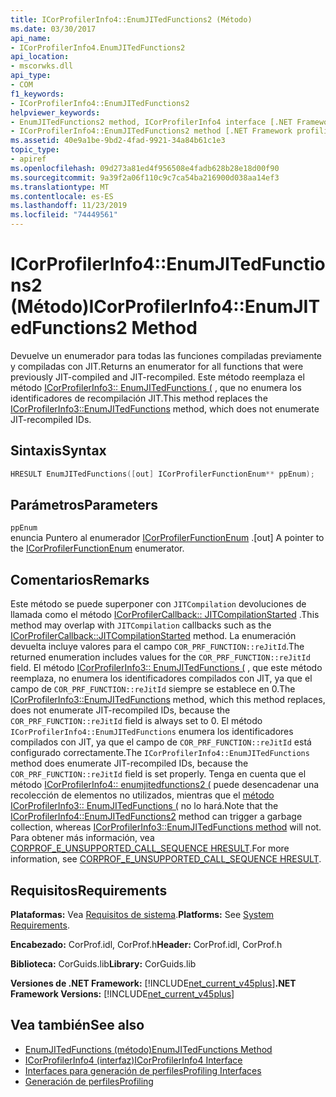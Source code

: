 ```yaml
---
title: ICorProfilerInfo4::EnumJITedFunctions2 (Método)
ms.date: 03/30/2017
api_name:
- ICorProfilerInfo4.EnumJITedFunctions2
api_location:
- mscorwks.dll
api_type:
- COM
f1_keywords:
- ICorProfilerInfo4::EnumJITedFunctions2
helpviewer_keywords:
- EnumJITedFunctions2 method, ICorProfilerInfo4 interface [.NET Framework profiling]
- ICorProfilerInfo4::EnumJITedFunctions2 method [.NET Framework profiling]
ms.assetid: 40e9a1be-9bd2-4fad-9921-34a84b61c1e3
topic_type:
- apiref
ms.openlocfilehash: 09d273a81ed4f956508e4fadb628b28e18d00f90
ms.sourcegitcommit: 9a39f2a06f110c9c7ca54ba216900d038aa14ef3
ms.translationtype: MT
ms.contentlocale: es-ES
ms.lasthandoff: 11/23/2019
ms.locfileid: "74449561"
---
```

# <a name="icorprofilerinfo4enumjitedfunctions2-method"></a><span data-ttu-id="41861-102">ICorProfilerInfo4::EnumJITedFunctions2 (Método)</span><span class="sxs-lookup"><span data-stu-id="41861-102">ICorProfilerInfo4::EnumJITedFunctions2 Method</span></span>
<span data-ttu-id="41861-103">Devuelve un enumerador para todas las funciones compiladas previamente y compiladas con JIT.</span><span class="sxs-lookup"><span data-stu-id="41861-103">Returns an enumerator for all functions that were previously JIT-compiled and JIT-recompiled.</span></span> <span data-ttu-id="41861-104">Este método reemplaza el método [ICorProfilerInfo3:: EnumJITedFunctions (](../../../../docs/framework/unmanaged-api/profiling/icorprofilerinfo3-enumjitedfunctions-method.md) , que no enumera los identificadores de recompilación JIT.</span><span class="sxs-lookup"><span data-stu-id="41861-104">This method replaces the [ICorProfilerInfo3::EnumJITedFunctions](../../../../docs/framework/unmanaged-api/profiling/icorprofilerinfo3-enumjitedfunctions-method.md) method, which does not enumerate JIT-recompiled IDs.</span></span>  
  
## <a name="syntax"></a><span data-ttu-id="41861-105">Sintaxis</span><span class="sxs-lookup"><span data-stu-id="41861-105">Syntax</span></span>  
  
```cpp  
HRESULT EnumJITedFunctions([out] ICorProfilerFunctionEnum** ppEnum);  
```  
  
## <a name="parameters"></a><span data-ttu-id="41861-106">Parámetros</span><span class="sxs-lookup"><span data-stu-id="41861-106">Parameters</span></span>  
 `ppEnum`  
 <span data-ttu-id="41861-107">enuncia Puntero al enumerador [ICorProfilerFunctionEnum](../../../../docs/framework/unmanaged-api/profiling/icorprofilerfunctionenum-interface.md) .</span><span class="sxs-lookup"><span data-stu-id="41861-107">[out] A pointer to the [ICorProfilerFunctionEnum](../../../../docs/framework/unmanaged-api/profiling/icorprofilerfunctionenum-interface.md) enumerator.</span></span>  
  
## <a name="remarks"></a><span data-ttu-id="41861-108">Comentarios</span><span class="sxs-lookup"><span data-stu-id="41861-108">Remarks</span></span>  
 <span data-ttu-id="41861-109">Este método se puede superponer con `JITCompilation` devoluciones de llamada como el método [ICorProfilerCallback:: JITCompilationStarted](../../../../docs/framework/unmanaged-api/profiling/icorprofilercallback-jitcompilationstarted-method.md) .</span><span class="sxs-lookup"><span data-stu-id="41861-109">This method may overlap with `JITCompilation` callbacks such as the [ICorProfilerCallback::JITCompilationStarted](../../../../docs/framework/unmanaged-api/profiling/icorprofilercallback-jitcompilationstarted-method.md) method.</span></span> <span data-ttu-id="41861-110">La enumeración devuelta incluye valores para el campo `COR_PRF_FUNCTION::reJitId`.</span><span class="sxs-lookup"><span data-stu-id="41861-110">The returned enumeration includes values for the `COR_PRF_FUNCTION::reJitId` field.</span></span> <span data-ttu-id="41861-111">El método [ICorProfilerInfo3:: EnumJITedFunctions (](../../../../docs/framework/unmanaged-api/profiling/icorprofilerinfo3-enumjitedfunctions-method.md) , que este método reemplaza, no enumera los identificadores compilados con JIT, ya que el campo de `COR_PRF_FUNCTION::reJitId` siempre se establece en 0.</span><span class="sxs-lookup"><span data-stu-id="41861-111">The [ICorProfilerInfo3::EnumJITedFunctions](../../../../docs/framework/unmanaged-api/profiling/icorprofilerinfo3-enumjitedfunctions-method.md) method, which this method replaces, does not enumerate JIT-recompiled IDs, because the `COR_PRF_FUNCTION::reJitId` field is always set to 0.</span></span> <span data-ttu-id="41861-112">El método `ICorProfilerInfo4::EnumJITedFunctions` enumera los identificadores compilados con JIT, ya que el campo de `COR_PRF_FUNCTION::reJitId` está configurado correctamente.</span><span class="sxs-lookup"><span data-stu-id="41861-112">The `ICorProfilerInfo4::EnumJITedFunctions` method does enumerate JIT-recompiled IDs, because the `COR_PRF_FUNCTION::reJitId` field is set properly.</span></span> <span data-ttu-id="41861-113">Tenga en cuenta que el método [ICorProfilerInfo4:: enumjitedfunctions2 (](../../../../docs/framework/unmanaged-api/profiling/icorprofilerinfo4-enumjitedfunctions2-method.md) puede desencadenar una recolección de elementos no utilizados, mientras que el [método ICorProfilerInfo3:: EnumJITedFunctions (](../../../../docs/framework/unmanaged-api/profiling/icorprofilerinfo3-enumjitedfunctions-method.md) no lo hará.</span><span class="sxs-lookup"><span data-stu-id="41861-113">Note that the [ICorProfilerInfo4::EnumJITedFunctions2](../../../../docs/framework/unmanaged-api/profiling/icorprofilerinfo4-enumjitedfunctions2-method.md) method can trigger a garbage collection, whereas [ICorProfilerInfo3::EnumJITedFunctions method](../../../../docs/framework/unmanaged-api/profiling/icorprofilerinfo3-enumjitedfunctions-method.md) will not.</span></span>  <span data-ttu-id="41861-114">Para obtener más información, vea [CORPROF_E_UNSUPPORTED_CALL_SEQUENCE HRESULT](../../../../docs/framework/unmanaged-api/profiling/corprof-e-unsupported-call-sequence-hresult.md).</span><span class="sxs-lookup"><span data-stu-id="41861-114">For more information, see [CORPROF_E_UNSUPPORTED_CALL_SEQUENCE HRESULT](../../../../docs/framework/unmanaged-api/profiling/corprof-e-unsupported-call-sequence-hresult.md).</span></span>  
  
## <a name="requirements"></a><span data-ttu-id="41861-115">Requisitos</span><span class="sxs-lookup"><span data-stu-id="41861-115">Requirements</span></span>  
 <span data-ttu-id="41861-116">**Plataformas:** Vea [Requisitos de sistema](../../../../docs/framework/get-started/system-requirements.md).</span><span class="sxs-lookup"><span data-stu-id="41861-116">**Platforms:** See [System Requirements](../../../../docs/framework/get-started/system-requirements.md).</span></span>  
  
 <span data-ttu-id="41861-117">**Encabezado:** CorProf.idl, CorProf.h</span><span class="sxs-lookup"><span data-stu-id="41861-117">**Header:** CorProf.idl, CorProf.h</span></span>  
  
 <span data-ttu-id="41861-118">**Biblioteca:** CorGuids.lib</span><span class="sxs-lookup"><span data-stu-id="41861-118">**Library:** CorGuids.lib</span></span>  
  
 <span data-ttu-id="41861-119">**Versiones de .NET Framework:** [!INCLUDE[net_current_v45plus](../../../../includes/net-current-v45plus-md.md)]</span><span class="sxs-lookup"><span data-stu-id="41861-119">**.NET Framework Versions:** [!INCLUDE[net_current_v45plus](../../../../includes/net-current-v45plus-md.md)]</span></span>  
  
## <a name="see-also"></a><span data-ttu-id="41861-120">Vea también</span><span class="sxs-lookup"><span data-stu-id="41861-120">See also</span></span>

- [<span data-ttu-id="41861-121">EnumJITedFunctions (método)</span><span class="sxs-lookup"><span data-stu-id="41861-121">EnumJITedFunctions Method</span></span>](../../../../docs/framework/unmanaged-api/profiling/icorprofilerinfo3-enumjitedfunctions-method.md)
- [<span data-ttu-id="41861-122">ICorProfilerInfo4 (interfaz)</span><span class="sxs-lookup"><span data-stu-id="41861-122">ICorProfilerInfo4 Interface</span></span>](../../../../docs/framework/unmanaged-api/profiling/icorprofilerinfo4-interface.md)
- [<span data-ttu-id="41861-123">Interfaces para generación de perfiles</span><span class="sxs-lookup"><span data-stu-id="41861-123">Profiling Interfaces</span></span>](../../../../docs/framework/unmanaged-api/profiling/profiling-interfaces.md)
- [<span data-ttu-id="41861-124">Generación de perfiles</span><span class="sxs-lookup"><span data-stu-id="41861-124">Profiling</span></span>](../../../../docs/framework/unmanaged-api/profiling/index.md)
